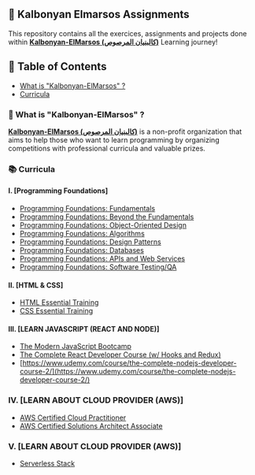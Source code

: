 ## 📁 Kalbonyan Elmarsos Assignments

This repository contains all the exercices, assignments and projects done within <a href="https://www.linkedin.com/company/%D9%83%D8%A7%D9%84%D8%A8%D9%86%D9%8A%D8%A7%D9%86-%D8%A7%D9%84%D9%85%D8%B1%D8%B5%D9%88%D8%B5/"><b>Kalbonyan-ElMarsos (كالبنيان المرصوص)</b></a> Learning journey!

## 📑 Table of Contents

- [What is "Kalbonyan-ElMarsos" ?](#-what-is-Kalbonyan-ElMarsos-)
- [Curricula](#-curricula)

### 🤔 What is "Kalbonyan-ElMarsos" ?

</span><a href="https://www.linkedin.com/company/%D9%83%D8%A7%D9%84%D8%A8%D9%86%D9%8A%D8%A7%D9%86-%D8%A7%D9%84%D9%85%D8%B1%D8%B5%D9%88%D8%B5/"><b>Kalbonyan-ElMarsos (كالبنيان المرصوص)</b></a> is a non-profit organization that aims to help those who want to learn programming by organizing competitions with professional curricula and valuable prizes.

### 📚 Curricula
#### I. [Programming Foundations]
- [Programming Foundations: Fundamentals](https://www.linkedin.com/learning/programming-foundations-fundamentals-3)
- [Programming Foundations: Beyond the Fundamentals](https://www.linkedin.com/learning/programming-foundations-beyond-the-fundamentals)
- [Programming Foundations: Object-Oriented Design](https://www.linkedin.com/learning/programming-foundations-object-oriented-design-3)
- [Programming Foundations: Algorithms](https://www.linkedin.com/learning/programming-foundations-algorithms)
- [Programming Foundations: Design Patterns](https://www.linkedin.com/learning/programming-foundations-design-patterns-2)
- [Programming Foundations: Databases](https://www.linkedin.com/learning/programming-foundations-databases-2)
- [Programming Foundations: APIs and Web Services](https://www.linkedin.com/learning/programming-foundations-apis-and-web-services)
- [Programming Foundations: Software Testing/QA](https://www.linkedin.com/learning/programming-foundations-software-testing-qa)

#### II. [HTML & CSS]
- [HTML Essential Training](https://www.linkedin.com/learning/html-essential-training-4/what-is-html?u=73722380)
- [CSS Essential Training](https://www.linkedin.com/learning/css-essential-training-3/styling-documents-consistently?u=73722380)

#### III. [LEARN JAVASCRIPT (REACT AND NODE)]
- [The Modern JavaScript Bootcamp](https://www.udemy.com/course/modern-javascript/)
- [The Complete React Developer Course (w/ Hooks and Redux)](https://www.udemy.com/course/react-2nd-edition/)
- [https://www.udemy.com/course/the-complete-nodejs-developer-course-2/](https://www.udemy.com/course/the-complete-nodejs-developer-course-2/)

### IV. [LEARN ABOUT CLOUD PROVIDER (AWS)]
- [AWS Certified Cloud Practitioner](https://acloudguru.com/course/aws-certified-cloud-practitioner-2020)
- [AWS Certified Solutions Architect Associate](https://acloudguru.com/course/aws-certified-solutions-architect-associate-saa-c02)
### V. [LEARN ABOUT CLOUD PROVIDER (AWS)]
- [Serverless Stack](https://serverless-stack.com/)


